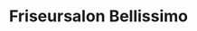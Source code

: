 ---
title: "Friseursalon Bellissimo"
url: /untermeitingen/friseursalon-bellissimo/
shop: Friseur
---